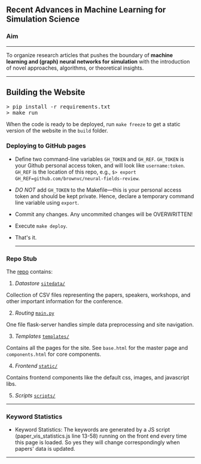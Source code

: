 ## Recent Advances in Machine Learning for Simulation Science

<h3>
    Aim
</h3>

<hr>

To organize research articles that pushes the boundary of **machine learning and (graph) neural networks for simulation** with the introduction of novel approaches, algorithms, or theoretical insights.

<hr>



## Building the Website

<pre>
> pip install -r requirements.txt
> make run
</pre>

When the code is ready to be deployed, run `make freeze` to get a static version of the website in the `build` folder. 

### Deploying to GitHub pages

- Define two command-line variables `GH_TOKEN` and `GH_REF`. `GH_TOKEN` is your Github personal access token, and will look like `username:token`. `GH_REF` is the location of this repo, e.g., ```$> export GH_REF=github.com/brownvc/neural-fields-review```.

- *DO NOT* add `GH_TOKEN` to the Makefile&mdash;this is your personal access token and should be kept private. Hence, declare a temporary command line variable using `export`.

- Commit any changes. Any uncommited changes will be OVERWRITTEN!

- Execute `make deploy`. 

- That's it.

  <hr>

### Repo Stub

The <a href="https://github.com/brownvc/neural-fields-review">repo</a> contains:

1) *Datastore* <a href="https://github.com/brownvc/neural-fields-review/tree/main/sitedata">`sitedata/`</a>

Collection of CSV files representing the papers, speakers, workshops, and other important information for the conference.

2) *Routing* <a href="https://github.com/brownvc/neural-fields-review/tree/main/main.py">`main.py`</a>

One file flask-server handles simple data preprocessing and site navigation. 

3) *Templates* <a href="https://github.com/brownvc/neural-fields-review/tree/main/templates">`templates/`</a>

Contains all the pages for the site. See `base.html` for the master page and `components.html` for core components.

4) *Frontend* <a href="https://github.com/brownvc/neural-fields-review/tree/main/static">`static/`</a>

Contains frontend components like the default css, images, and javascript libs.

5) *Scripts* <a href="https://github.com/brownvc/neural-fields-review/tree/main/scripts">`scripts/`</a>

<hr>

### Keyword Statistics
* Keyword Statistics: The keywords are generated by a JS script (paper_vis_statistics.js line 13-58) running on the front end every time this page is loaded. So yes they will change correspondingly when papers' data is updated.

<hr>